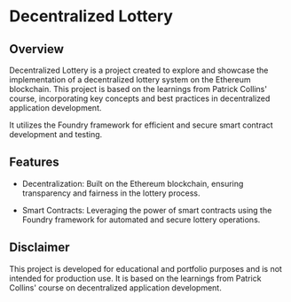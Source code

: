 # Decentralized Lottery

## Overview
Decentralized Lottery is a project created to explore and showcase the implementation of a decentralized lottery system on the Ethereum blockchain. This project is based on the learnings from Patrick Collins' course, incorporating key concepts and best practices in decentralized application development.

It utilizes the Foundry framework for efficient and secure smart contract development and testing.

## Features
* Decentralization: Built on the Ethereum blockchain, ensuring transparency and fairness in the lottery process.

* Smart Contracts: Leveraging the power of smart contracts using the Foundry framework for automated and secure lottery operations.

## Disclaimer
This project is developed for educational and portfolio purposes and is not intended for production use. It is based on the learnings from Patrick Collins' course on decentralized application development.
